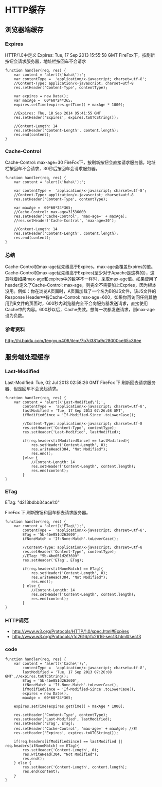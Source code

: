# HTTP缓存
## 浏览器端缓存
### Expires
HTTP/1.0中定义
Expires: Tue, 17 Sep 2013 15:55:58 GMT
FireFox下，按刷新按钮会请求服务器，地址栏按回车不会请求
	
	function handler(req, res) {
		var content = 'alert(\'haha\');';
		var contentType =  'application/x-javascript; charset=utf-8';
		//Content-Type: application/x-javascript; charset=utf-8
		res.setHeader('Content-Type', contentType);
	
		var expires = new Date();
		var maxAge =  60*60*24*365;
		expires.setTime(expires.getTime() + maxAge * 1000);
	
		//Expires: Thu, 18 Sep 2014 05:41:55 GMT
		res.setHeader('Expires', expires.toUTCString());
	
		//Content-Length: 14
		res.setHeader('Content-Length', content.length);
		res.end(content);	
	}
### Cache-Control
Cache-Control: max-age=30
FireFox下，按刷新按钮会直接请求服务器，地址栏按回车不会请求，30秒后按回车会请求服务器。

	function handler(req, res) {
		var content = 'alert(\'haha\');';
	
		var contentType =  'application/x-javascript; charset=utf-8';
		//Content-Type: application/x-javascript; charset=utf-8
		res.setHeader('Content-Type', contentType);
	
		var maxAge =  60*60*24*365;
		//Cache-Control: max-age=31536000
		res.setHeader('Cache-Control', 'max-age=' + maxAge);
		//res.setHeader('Cache-Control', 'max-age=30');
	
		//Content-Length: 14
		res.setHeader('Content-Length', content.length);
		res.end(content);
	}


### 总结
Cache-Control的max-age优先级高于Expires，max-age会覆盖Expires的值。
Cache-Control的max-age优先级高于Expires(至少对于Apache是这样的），这意味着如果max-age和expires中的数字不一样时，采取max-age值。如果使用了header定义了Cache-Control: max-age，则完全不需要加上Expries，因为根本没用。例如：你在浏览A页面时，A页面加载了一个名为B的JS文件，该JS文件的Response Header中有Cache-Control: max-age=600，如果你再访问任何其他用到B文件的页面时，600秒内浏览器完全不会向服务器发送请求，直接使用Cache中的内容。600秒以后，Cache失效。想每一次都发送请求，则max-age设为负数。

### 参考资料
<http://hi.baidu.com/fengyun409/item/7b7d381a9c28000ce65c36ee>


## 服务端处理缓存
### Last-Modified
Last-Modified: Tue, 02 Jul 2013 02:58:26 GMT
FireFox 下 刷新回去请求服务器、但是回车不会发起请求。

	function handler(req, res) {
		var content = 'alert(\'Last-Modified\');',
			contentType =  'application/x-javascript; charset=utf-8',
			lastModified = 'Tue, 17 Sep 2013 07:26:08 GMT',
			ifModifiedSince = 'If-Modified-Since'.toLowerCase();
		
			//Content-Type: application/x-javascript; charset=utf-8
			res.setHeader('Content-Type', contentType);
			res.setHeader('Last-Modified', lastModified);
	
			if(req.headers[ifModifiedSince] == lastModified){
				res.setHeader('Content-Length', 0);
				res.writeHead(304, "Not Modified");
				res.end();
			}else {
				//Content-Length: 14
				res.setHeader('Content-Length', content.length);
				res.end(content);
			}
	}
	
### ETag
ETag: "d213bdbb34ace1:0"

FireFox 下 刷新按钮和回车都去请求服务器。

	function handler(req, res) {
		var content = 'alert(\'ETag\');',
			contentType =  'application/x-javascript; charset=utf-8',
			ETag = '5b-4be051d263600',
			ifNoneMatch = 'If-None-Match'.toLowerCase();
		
			//Content-Type: application/x-javascript; charset=utf-8
			res.setHeader('Content-Type', contentType);
			//ETag: "5b-4be051d263600"
			res.setHeader('ETag', ETag);
	
			if(req.headers[ifNoneMatch] == ETag){
				res.setHeader('Content-Length', 0);
				res.writeHead(304, "Not Modified");
				res.end();
			} else {
				//Content-Length: 14
				res.setHeader('Content-Length', content.length);
				res.end(content);
			}
	}

### HTTP规范
- <http://www.w3.org/Protocols/HTTP/1.0/spec.html#Expires>
- <http://www.w3.org/Protocols/rfc2616/rfc2616-sec13.html#sec13>

### code

	function handler(req, res) {
		var content = 'alert(\'Cache\');',
			contentType =  'application/x-javascript; charset=utf-8',
			lastModified = 'Tue, 17 Sep 2013 07:26:08 GMT',//expires.toUTCString();
			ETag = '5b-4be051d263600',
			ifNoneMatch = 'If-None-Match'.toLowerCase(),
			ifModifiedSince = 'If-Modified-Since'.toLowerCase(),
			expires = new Date(),
			maxAge =  60*60*24*365;
		
		expires.setTime(expires.getTime() + maxAge * 1000);
	
		res.setHeader('Content-Type', contentType);
		res.setHeader('Last-Modified', lastModified);
		res.setHeader('ETag', ETag);
		res.setHeader('Cache-Control', 'max-age=' + maxAge); //秒
		res.setHeader('Expires', expires.toUTCString());
	
		if(req.headers[ifModifiedSince] == lastModified || req.headers[ifNoneMatch] == ETag){
			res.setHeader('Content-Length', 0);
			res.writeHead(304, "Not Modified");
			res.end();
		} else {
			res.setHeader('Content-Length', content.length);
			res.end(content);
		}
	}
	



